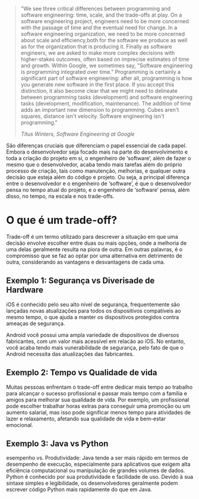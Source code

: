 > "We see three critical differences between programming and software engineering: time, scale, and the trade-offs at play. On a software engineering project, engineers need to be more concerned with the passage of time and the eventual need for change. In a software engineering organization, we need to be more concerned about scale and efficiency,both for the software we produce as well as for the organization that is producing it. Finally as software engineers, we are asked to make more complex decisions with higher-stakes outcomes, often based on imprecise estimates of time and growth. Within Google, we sometimes say, "Software engineering is programming integrated over time." Programming is certainly a significant part of software engineering: after all, programming is how you generate new software in the first place. If you accept this distinction, it also become clear that we might need to delineate between programming tasks (development) and software engineering tasks (development, modification, maintenance). The addition of time adds an important new dimension to programming. Cubes aren't squares, distance isn't velocity. Software engineering isn't programming."
>
> *Titus Winters, Software Engineering at Google*

São diferenças cruciais que diferenciam o papel essencial de cada papel. Embora o desenvolvedor seja focado mais na parte do desenvolvimento e toda a criação do projeto em si, o engenheiro de ‘software’, além de fazer o mesmo que o desenvolvedor, acaba tendo mais tarefas além do próprio processo de criação, tais como manutenção, melhorias, e qualquer outra decisão que esteja além do código e projeto. Ou seja, a principal diferença entre o desenvolvedor e o engenheiro de ‘software’, é que o desenvolvedor pensa no tempo atual do projeto, e o engenheiro de ‘software’ pensa, além disso, no tempo, na escala e nos trade-offs.



<h1> O que é um trade-off?</h1>
<p> Trade-off é um termo utilizado para descrever a situação em que uma decisão envolve escolher entre duas ou mais opções, onde a melhoria de uma delas geralmente resulta na piora de outra. Em outras palavras, é o compromisso que se faz ao optar por uma alternativa em detrimento de outra, considerando as vantagens e desvantagens de cada uma.</p>


<h2>Exemplo 1: Segurança vs Diverisade de Hardware</h2>
  <p>iOS é conhecido pelo seu alto nível de segurança, frequentemente são lançadas novas atualizações para todos os dispositivos compatíveis ao mesmo tempo, o que ajuda a manter os dispositivos protegidos contra ameaças de segurança.</p>
  <p>Android você possui uma ampla variedade de dispositivos de diversos fabricantes, com um valor mais acessível em relacão ao iOS. No entanto, você acaba tendo mais vunerabilidade de segurança, pelo fato de que o Android necessita das atualizações das fabricantes.</p>



<h2>Exemplo 2: Tempo vs Qualidade de vida</h2>
<p>Muitas pessoas enfrentam o trade-off entre dedicar mais tempo ao trabalho para alcançar o sucesso profissional e passar mais tempo com a família e amigos para melhorar sua qualidade de vida. Por exemplo, um profissional pode escolher trabalhar horas extras para conseguir uma promoção ou um aumento salarial, mas isso pode significar menos tempo para atividades de lazer e relaxamento, afetando sua qualidade de vida e bem-estar emocional.</p>


<h2>Exemplo 3: Java vs Python</h2>
<p>esempenho vs. Produtividade:
Java tende a ser mais rápido em termos de desempenho de execução, especialmente para aplicativos que exigem alta eficiência computacional ou manipulação de grandes volumes de dados.
Python é conhecido por sua produtividade e facilidade de uso. Devido à sua sintaxe simples e legibilidade, os desenvolvedores geralmente podem escrever código Python mais rapidamente do que em Java.</p>
